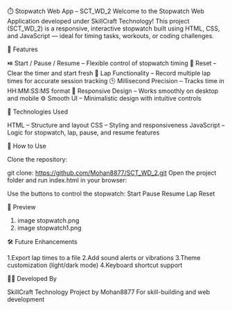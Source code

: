 ⏱️ Stopwatch Web App – SCT_WD_2
Welcome to the Stopwatch Web Application developed under SkillCraft Technology!
This project (SCT_WD_2) is a responsive, interactive stopwatch built using HTML, CSS, and JavaScript — ideal for timing tasks, workouts, or coding challenges.

🚀 Features

⏯️ Start / Pause / Resume – Flexible control of stopwatch timing
🔁 Reset – Clear the timer and start fresh
🏁 Lap Functionality – Record multiple lap times for accurate session tracking
🕒 Millisecond Precision – Tracks time in HH:MM:SS:MS format
📱 Responsive Design – Works smoothly on desktop and mobile
⚙️ Smooth UI – Minimalistic design with intuitive controls

📂 Technologies Used

HTML – Structure and layout
CSS – Styling and responsiveness
JavaScript – Logic for stopwatch, lap, pause, and resume features

🎯 How to Use

Clone the repository:

git clone: https://github.com/Mohan8877/SCT_WD_2.git
Open the project folder and run index.html in your browser:



Use the buttons to control the stopwatch:
Start
Pause
Resume
Lap
Reset

📸 Preview

1.   image stopwatch.png
2.   image stopwatch1.png

🛠️ Future Enhancements

1.Export lap times to a file
2.Add sound alerts or vibrations
3.Theme customization (light/dark mode)
4.Keyboard shortcut support

👨‍💻 Developed By

SkillCraft Technology
Project by Mohan8877
For skill-building and web development 
